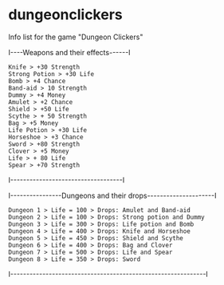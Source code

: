# dungeonclickers
Info list for the game "Dungeon Clickers"

I----Weapons and their effects------I

    Knife > +30 Strength
    Strong Potion > +30 Life
    Bomb > +4 Chance
    Band-aid > 10 Strength
    Dummy > +4 Money
    Amulet > +2 Chance
    Shield > +50 Life
    Scythe > + 50 Strength
    Bag > +5 Money
    Life Potion > +30 Life
    Horseshoe > +3 Chance
    Sword > +80 Strength
    Clover > +5 Money
    Life > + 80 Life
    Spear > +70 Strength
I-----------------------------------I

I----------------Dungeons and their drops---------------------I

    Dungeon 1 > Life = 100 > Drops: Amulet and Band-aid
    Dungeon 2 > Life = 100 > Drops: Strong potion and Dummy
    Dungeon 3 > Life = 300 > Drops: Life potion and Bomb
    Dungeon 4 > Life = 400 > Drops: Knife and Horseshoe
    Dungeon 5 > Life = 450 > Drops: Shield and Scythe
    Dungeon 6 > Life = 400 > Drops: Bag and Clover
    Dungeon 7 > Life = 500 > Drops: Life and Spear
    Dungeon 8 > Life = 350 > Drops: Sword 
I-------------------------------------------------------------I
